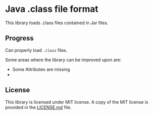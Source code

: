 # Java .class file format

This library loads .class files contained in Jar files.

## Progress

Can properly load `.class` files.

Some areas where the library can be improved upon are:
- Some Attributes are missing
- 

## License
This library is licensed under MIT license.
A copy of the MIT license is provided in the [LICENSE.md](LICENSE.md) file.
